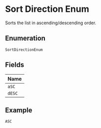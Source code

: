 
# Sort Direction Enum

Sorts the list in ascending/descending order.

## Enumeration

`SortDirectionEnum`

## Fields

| Name |
|  --- |
| `aSC` |
| `dESC` |

## Example

```
ASC
```

